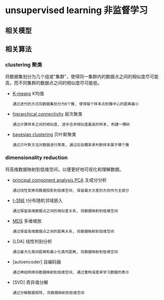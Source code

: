 # unsupervised learning 非监督学习

## 相关模型

## 相关算法

### clustering 聚类

将数据集划分为几个组或"集群"，使得同一集群内的数据点之间的相似度尽可能高，而不同集群的数据点之间的相似度尽可能低。

- [K-means](algo-kmeans.md) K均值

      通过迭代的方式将数据集划分为K个簇, 使得每个样本点到簇中心的距离最小

- [hierarchical connectivity](algo-hierarchical-connectivity.md) 层次聚类

      通过计算样本之间的相似度, 逐步合并相似度最高的样本, 构建一棵树

- [bayesian clustering](algo-bayesian-clustering.md) 贝叶斯聚类

      通过贝叶斯方法对数据进行聚类, 通过后验概率来判断样本属于哪个簇

### dimensionality reduction

将高维数据映射到低维空间，以便更好地可视化和理解数据。

- [principal component analysis PCA](algo-pca.md) 主成分分析

      通过线性变换将数据投影到低维空间, 保留最大方差的方向作为主成分

- [t-SNE](algo-t-sne.md) t分布随机邻域嵌入

      通过保留高维数据点之间的相似度关系, 将数据映射到低维空间

- [MDS](algo-mds.md) 多维缩放

      通过保留高维数据点之间的距离关系, 将数据映射到低维空间

- [LDA] 线性判别分析

      通过最大化类间距离和最小化类内距离, 将数据映射到低维空间

- [autoencoder] 自编码器

      通过神经网络将数据映射到低维空间, 通过重构误差来学习数据的表示

- [SVD] 奇异值分解

      通过分解数据矩阵, 将数据映射到低维空间
